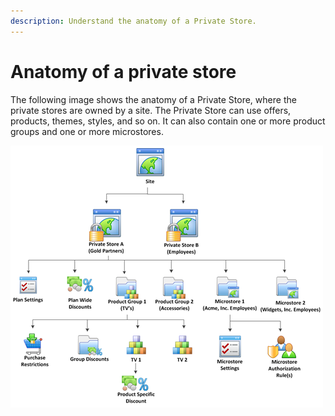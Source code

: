 ```yaml
---
description: Understand the anatomy of a Private Store.
---
```


# Anatomy of a private store

The following image shows the anatomy of a Private Store, where the private stores are owned by a site. The Private Store can use offers, products, themes, styles, and so on. It can also contain one or more product groups and one or more microstores.

![Anatomy of a Private Store](../../../.gitbook/assets/anatomy-of-a-private-store-96dpi.png)
